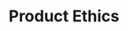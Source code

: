 --- 
layout: training
title: Product Ethics
description: Build successful products while avoiding digital pollution or collateral damage to society. This ethics training helps you build successful products while creating equitable outcomes for society. Learn practical tools to embrace responsibility so you can build products that create the change you intend.
descriptionCard: Build successful products while avoiding digital pollution. This training helps you embrace responsibility so you can create the change you intend.
bg: 3B5DEF
copy: If you want to build equitable products.
img: /images/combined-shape-3.svg
permalink: /training/ethics-training/

image: /images/life-in-a-city-bro.png
image2: /images/save-the-earth-bro.png

titleOne: The problem statement
problemDescription: Teams are increasingly aware that products often create digital pollution by inflicting collateral damage on society. They want to grow the business while building equitable products that create a positive difference to society and the world. This ethics training program will give you a step-by-step approach for building ethical and equitable products while managing the reality of your business needs. 

titleTwo: Diagnosis
descriptionTitleTwo: Unintentionally, your product may be contributing to various types of digital pollution. Product ethics training will give you a systematic approach to build products with a cleaner digital footprint


subtitleOne: Increasing inequality
descriptionSubtitleOne: Business models, algorithms, and products that harm marginalized communities increase inequality which erodes confidence in democracy.
iconSubtitleOne: /images/session-icons-white/balance.png

subtitleTwo: Erosion of privacy
descriptionSubtitleTwo: Democracy requires free speech. Without privacy, dissent and criticism of leadership can be ruthlessly thwarted, bringing us closer to authoritarianism.
iconSubtitleTwo: /images/session-icons-white/no-lock.png

iconSubtitleThree: /images/session-icons-white/minus-plus.png
subtitleThree: Fueling polarization
descriptionSubtitleThree: People see each other as enemies and believe they need to win at all costs. Public debates become more hateful deepening polarization and killing democracy.

subtitleFour: Erosion of the information ecosystem
descriptionSubtitleFour: Knowledge helps democracy thrive. Unfortunately, the spread of misinformation makes it hard to gain knowledge and tell fact from fiction.
iconSubtitleFour: /images/session-icons-white/info.png





titleThree: Benefits
titleThreeSubtitleOne: Increased alignment
descriptionTitleThreeSubtitleOne: Your team will be more aligned after this group exercise of crafting a shared purpose as well as an actionable plan for building world-changing products. 
iconTitleThreeSubtitleOne: /images/bulb-bro.png

titleThreeSubtitleTwo: Methodology for ethical product developmen
descriptionTitleThreeSubtitleTwo: Even when teams want to build equitable products, it’s often not clear how you can be intentional and deliberate about it. This business ethics program will give you a step-by-step guide for baking equity into every step of building your product. 
iconTitleThreeSubtitleTwo: /images/give-your-bro.png

titleThreeSubtitleThree: Ethical decision-making without altruism
descriptionTitleThreeSubtitleThree: You’ll learn how you can balance delivering on your vision and strategy while dealing with everyday decisions that require financial considerations and tradeoffs. 
iconTitleThreeSubtitleThree: /images/icon-training-1.png


titleFour: What the training covers
titleFourDescription: Get this ethics training for $ 7,500 for up to 15 people for training
titleFourDescription2: This training is delivered in the following two sessions


list: 
  - title: Radical Vision Statements behind ethical products
    copy: The vision will help you define the change you want to bring about through your product and identify why the status quo is unacceptable. You’ll also learn how you can use this vision for ethical decision-making while managing the reality of short-term business needs. 
    img: "/images/vision.jpeg"
    learn: Learn why you need a Radical Vision Statement
    link: /vision/2021/03/19/vision-doesnt-have-to-be-hairy/
    session: session 1
    sessionicon: /images/session-icons-pink/telescope.png

  - title: develop a comprehensive strategy to build ethical products to an equitable world
    copy: You’ll learn to be deliberate about addressing pain points of marginalized personas, consider whether your solutions are inclusive, and develop a business model that benefits the organization while avoiding collateral damage to society. You’ll then learn how you can measure what matters by deriving metrics from your vision and strategy. 
    img: "/images/ethics-session-2.png"
    learn: Learn why a RDCL Strategy is important
    link: /strategy/2022/03/21/three-characteristics-of-good-product-strategy/ 
    session: session 2
    sessionicon: /images/session-icons-pink/route.png

sessions: 2
cost: "$ 7,500 "
guide: Get the Product Ethics Training
---